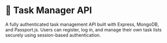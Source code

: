 # 🧠 Task Manager API

A fully authenticated task management API built with Express, MongoDB, and Passport.js. Users can register, log in, and manage their own task lists securely using session-based authentication.
